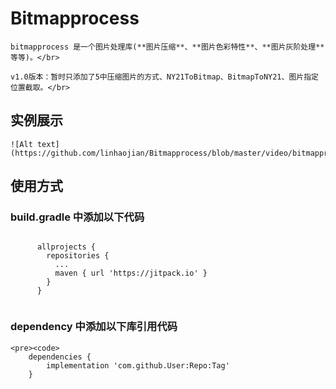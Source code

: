 # Bitmapprocess

    bitmapprocess 是一个图片处理库(**图片压缩**、**图片色彩特性**、**图片灰阶处理**等等)。</br>
    
    v1.0版本：暂时只添加了5中压缩图片的方式、NY21ToBitmap、BitmapToNY21、图片指定位置截取。</br>
    
## 实例展示

    ![Alt text](https://github.com/linhaojian/Bitmapprocess/blob/master/video/bitmapprocess.gif)
    
## 使用方式
  ### build.gradle 中添加以下代码
   <pre><code>
      allprojects {
        repositories {
          ...
          maven { url 'https://jitpack.io' }
        }
      }
   </code></pre>
   
   ### dependency 中添加以下库引用代码
    <pre><code>
     	dependencies {
		    implementation 'com.github.User:Repo:Tag'
	    }
   </code></pre>
   
   
